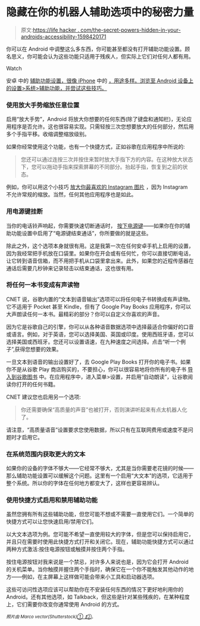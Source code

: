 # 隐藏在你的机器人辅助选项中的秘密力量

> 原文:[https://life hacker . com/the-secret-powers-hidden-in-your-androids-accessibility-1598420171](https://lifehacker.com/the-secret-powers-hidden-in-your-androids-accessibility-1598420171)

你可以在 Android 中调整这么多东西，你可能甚至都没有打开辅助功能设置。顾名思义，你可能会认为这些功能只适用于残疾人，但实际上它们对任何人都有用。

Watch

安卓 中的 [辅助功能设置，很像 iPhone](https://support.google.com/accessibility/android) 中的 [，用途多样。浏览至 Android 设备上的设置>系统>辅助功能，并尝试这些技巧。](https://lifehacker.com/the-secret-powers-hidden-in-your-iphones-accessibility-816886743)

### 使用放大手势缩放任意位置

启用“放大手势”，Android 将放大你想要的任何东西(除了键盘和通知栏)，无论应用程序是否允许。这也很容易实现。只需轻按三次您想要放大的任何部分，然后用多个手指平移。收缩调整缩放级别。

如果你经常使用这个功能，也有一个快捷方式，正如谷歌在应用程序中所说的:

> 您还可以通过连按三次并按住来暂时放大手指下方的内容。在这种放大状态下，您可以拖动手指来探索屏幕的不同部分。抬起手指，恢复到之前的状态。

例如，你可以用这个小技巧 [放大你最喜欢的 Instagram 图片](https://lifehacker.com/zoom-in-on-instagram-with-ios-accessibility-settings-1448122954) ，因为 Instagram 不允许常规的缩放。当然，任何其他应用程序也是如此。

### 用电源键挂断

当你的电话铃声响起，你需要快速切断通话时， [按下电源键](https://lifehacker.com/end-a-call-with-the-power-button-in-android-5832036)——如果你在你的辅助功能设置中启用了“电源键结束通话”，你所要做的就是这些。

除此之外，这个选项本身就很有用。这是我第一次在任何安卓手机上启用的设置，因为我经常把手机放在口袋里。如果你在开会或有任何忙，你可以直接切断电话，让它转到语音信箱，而不用把手机从口袋里拿出来。此外，如果您的近程传感器在通话后需要几秒钟来记录轻击以结束通话，这也很有用。

### 将任何一本书变成有声读物

CNET 说，谷歌内置的“文本到语音输出”选项可以将任何电子书转换成有声读物。它不适用于 Pocket 甚至 Kindle，但有了 Google Play Books 应用程序，你可以大声朗读任何一本书。最精彩的部分？你可以自定义你喜欢的声音。

因为它是谷歌自己的引擎，你可以从各种语音数据选项中选择最适合你偏好的口音或语言。例如，对于英语，您可以选择美国、英国或印度。使用西班牙语，您可以选择美国或西班牙。您还可以设置语速，在九种速度之间选择。点击“听一个例子”,获得您想要的效果。

一旦文本到语音的输出设置好了，去 Google Play Books 打开你的电子书。如果你不是从谷歌 Play 商店购买的，不要担心，你可以很容易地将你所有的电子书 [导入到谷歌图书](https://lifehacker.com/how-to-buy-ebooks-from-anywhere-and-still-read-them-all-1553478027) 中。在应用程序中，进入菜单>设置，并启用“自动朗读”，让谷歌阅读你打开的任何书籍。

CNET 建议您也启用另一个选项:

> 你还需要确保“高质量的声音”也被打开，否则演讲听起来有点太机器人化了。

请注意，“高质量语音”设置要求您使用数据，所以只有在互联网费用或速度不是问题时才启用它。

### 在系统范围内获取更大的文本

如果你的设备的字体不够大——它经常不够大，尤其是当你需要老花镜的时候——那么辅助功能设置可以缓解这个问题。这里有一个启用“大文本”的选项，它适用于整个系统。所以你的字体在任何地方都变大了，这样也更容易辨认。

### 使用快捷方式启用和禁用辅助功能

虽然您拥有所有这些辅助功能，但您可能不想或不需要一直使用它们。一个简单的快捷方式可以让您快速启用/禁用它们。

以大文本选项为例。您可能不希望一直使用较大的字体，但是您可以保持启用它，并且只在需要时使用此快捷方式打开和关闭它。现在，辅助功能快捷方式可以通过两种方式激活:按住电源按钮或触摸并按住两个手指。

按住电源按钮对我来说是一个禁忌，对许多人来说也是，因为它会打开 Android 的关机菜单。当你触摸并握住两个手指时，确保它在一个你不能触发其他动作的地方——例如，在主屏幕上这样做可能会带来小工具和启动器选项。

这些可访问性选项应该可以帮助你在不安装任何东西的情况下更好地利用你的 Android。还有其他选项，如 Talkback，但这些是针对某些残疾的，在某种程度上，它们需要你改变你通常使用 Android 的方式。

*<small>照片由 Marco vector(Shutterstock)</small>*[*<small>①</small>*](http://www.shutterstock.com/pic.mhtml?id=187285361&src=id)*<small></small>*<small>[*<small>【②</small>*](http://www.shutterstock.com/pic.mhtml?id=179286572&src=id)<small>。</small></small>

<small></small>